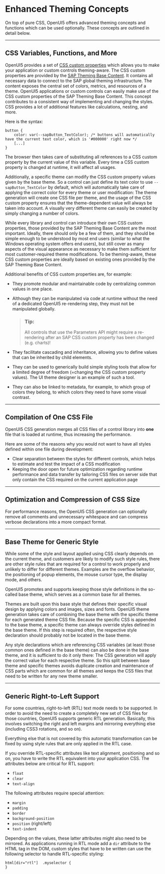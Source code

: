 <!-- loio45df6dff504647c686ab9ba72af827f6 -->

# Enhanced Theming Concepts

On top of pure CSS, OpenUI5 offers advanced theming concepts and functions which can be used optionally. These concepts are outlined in detail below.

***

<a name="loio45df6dff504647c686ab9ba72af827f6__section_CSS"/>

## CSS Variables, Functions, and More

OpenUI5 provides a set of [CSS custom properties](https://developer.mozilla.org/en-US/docs/Web/CSS/--*) which allows you to make your application or custom controls theming-aware. The CSS custom properties are provided by the [SAP Theming Base Content](https://github.com/SAP/theming-base-content). It contains all necessary data to connect to the SAP global theming infrastructure. The content exposes the central set of colors, metrics, and resources of a theme. OpenUI5 applications or custom controls can easily make use of the CSS custom properties of the SAP Theming Base Content. This concept contributes to a consistent way of implementing and changing the styles. CSS provides a lot of additional features like calculations, nesting, and more.

Here is the syntax:

```
button {
    color: var(--sapButton_TextColor); /* buttons will automatically have the current text color, which is '#000000' right now */
    [...]
}
```

The browser then takes care of substituting all references to a CSS custom property by the current value of this variable. Every time a CSS custom property is changed at runtime, it will affect all usages.

Additionally, a specific theme can modify the CSS custom property values given by the base theme. So a control can just define its text color to use `--sapButton_TextColor` by default, which will automatically take care of applying the correct color for every theme or user modification: The theme generation will create one CSS file per theme, and the usage of the CSS custom property ensures that the theme-dependent value will always be taken into account. A visually very different theme can easily be created by simply changing a number of colors.

While every library and control can introduce their own CSS custom properties, those provided by the SAP Theming Base Content are the most important. Ideally, there should only be a few of them, and they should be simple enough to be understood by most end users \(similar to what the Windows operating system offers end users\), but still cover as many aspects of the visual appearance as necessary to make them sufficient for most customer-required theme modifications. To be theming-aware, these CSS custom properties are ideally based on existing ones provided by the SAP Theming Base Content.

Additional benefits of CSS custom properties are, for example:

-   They promote modular and maintainable code by centralizing common values in one place.
-   Although they can be manipulated via code at runtime without the need of a dedicated OpenUI5 re-rendering step, they must not be manipulated globally.

    > ### Tip:  
    > All controls that use the Parameters API might require a re-rendering after an SAP CSS custom property has been changed \(e.g. charts\)!

-   They facilitate cascading and inheritance, allowing you to define values that can be inherited by child elements.
-   They can be used to generically build simple styling tools that allow for a limited degree of freedom \(=changing the CSS custom property values\). The UI theme designer is an example of such a tool.
-   They can also be linked to metadata, for example, to which group of colors they belong, to which colors they need to have some visual contrast.

***

## Compilation of One CSS File

OpenUI5 CSS generation merges all CSS files of a control library into **one** file that is loaded at runtime, thus increasing the performance.

Here are some of the reasons why you would not want to have all styles defined within one file during development:

-   Clear separation between the styles for different controls, which helps to estimate and test the impact of a CSS modification
-   Keeping the door open for future optimization regarding runtime performance and data transfer by tailoring CSS files on server side that only contain the CSS required on the current application page

***

## Optimization and Compression of CSS Size

For performance reasons, the OpenUI5 CSS generation can optionally remove all comments and unnecessary whitespace and can compress verbose declarations into a more compact format.

***

## Base Theme for Generic Style

While some of the style and layout applied using CSS clearly depends on the current theme, and customers are likely to modify such style rules, there are other style rules that are required for a control to work properly and unlikely to differ for different themes. Examples are the overflow behavior, the positioning of popup elements, the mouse cursor type, the display mode, and others.

OpenUI5 promotes and supports keeping those style definitions in the so-called base theme, which serves as a common base for all themes.

Themes are built upon this base style that defines their specific visual design by applying colors and images, sizes and fonts. OpenUI5 theme generation takes care of combining the base theme with the specific theme for each generated theme CSS file. Because the specific CSS is appended to the base theme, a specific theme can always override styles defined in the base theme. If this step is required often, the respective style declaration should probably not be located in the base theme.

Any style declarations which are referencing CSS variables \(at least those common ones defined in the base theme\) can also be done in the base theme, and it is sufficient to do it only there: The CSS generation will apply the correct value for each respective theme. So this split between base theme and specific themes avoids duplicate creation and maintenance of CSS parts which are common for all themes and keeps the CSS files that need to be written for any new theme smaller.

***

## Generic Right-to-Left Support

For some countries, right-to-left \(RTL\) text mode needs to be supported. In order to avoid the need to create a completely new set of CSS files for those countries, OpenUI5 supports generic RTL generation. Basically, this involves switching the right and left margins and mirroring everything else \(including CSS3 rotations, and so on\).

Everything else that is not covered by this automatic transformation can be fixed by using style rules that are only applied in the RTL case.

If you override RTL-specific attributes like text alignment, positioning and so on, you have to write the RTL equivalent into your application CSS. The attributes below are critical for RTL support:

-   `float`
-   `clear`
-   `text-align`

The following attributes require special attention:

-   `margin`
-   `padding`
-   `border`
-   `background-position`
-   `position` \(right/left\)
-   `text-indent`

Depending on the values, these latter attributes might also need to be mirrored. As applications running in RTL mode add a `dir` attribute to the HTML tag in the DOM, custom styles that have to be written can use the following selector to handle RTL-specific styling:

```
html[dir="rtl"]  .myselector {
}
```

